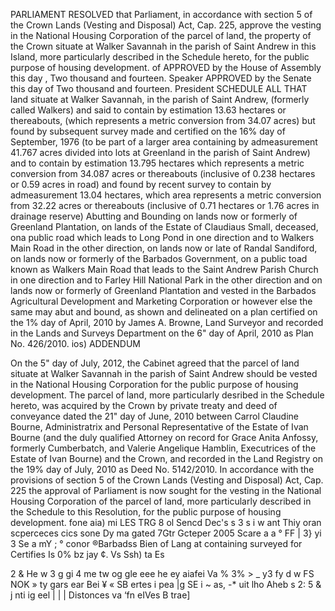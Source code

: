 PARLIAMENT
RESOLVED that Parliament, in accordance with section 5 of the Crown Lands (Vesting and Disposal) Act, Cap. 225, approve the vesting in the National Housing Corporation of the parcel of land, the property of the Crown situate at Walker Savannah in the parish of Saint Andrew in this Island, more particularly described in the Schedule hereto, for the public purpose of housing development.
of
APPROVED by the House of Assembly this day , Two thousand and fourteen.
Speaker
APPROVED by the Senate this
day of
Two thousand and fourteen.
President
SCHEDULE
ALL THAT land situate at Walker Savannah, in the parish of Saint Andrew,
(formerly called Walkers) and said to contain by estimation 13.63 hectares or thereabouts, (which represents a metric conversion from 34.07 acres) but found by subsequent survey made and certified on the 16% day of September, 1976 (to be part of a larger area containing by admeasurement 41.767 acres divided into lots at Greenland in the parish of Saint Andrew) and to contain by estimation 13.795 hectares which represents a metric conversion from 34.087 acres or thereabouts (inclusive of 0.238 hectares or 0.59 acres in road) and found by recent survey to contain by admeasurement 13.04 hectares, which area represents a metric conversion from 32.22 acres or thereabouts (inclusive of 0.71 hectares or 1.76 acres in drainage reserve) Abutting and Bounding on lands now or formerly of Greenland Plantation, on lands of the Estate of Claudiaus Small, deceased, ona public road which leads to Long Pond in one direction and to Walkers Main Road in the other direction, on lands now or late of Randal Sandiford, on lands now or formerly of the Barbados Government, on a public toad known as Walkers Main Road that leads to the Saint Andrew Parish Church in one direction and to Farley Hill National Park in the other direction and on lands now or formerly of Greenland Plantation and vested in the Barbados Agricultural Development and Marketing Corporation or however else the same may abut and bound, as shown and delineated on a plan certified on the 1% day of April, 2010 by James A. Browne, Land Surveyor and recorded in
the Lands and Surveys Department
on the 6" day of April, 2010 as Plan No. 426/2010.
ios)
ADDENDUM

On the 5" day of July, 2012, the Cabinet agreed that the parcel of land situate at Walker Savannah in the parish of Saint Andrew should be vested in the National Housing Corporation for the public purpose of housing development.
The parcel of land, more particularly desribed in the Schedule hereto, was acquired by the Crown by private treaty and deed of conveyance dated the 21" day of June, 2010 between Carrol Claudine Bourne, Administratrix and Personal Representative of the Estate of Ivan Bourne (and the duly qualified Attorney on record for Grace Anita Anfossy, formerly Cumberbatch, and Valerie Angelique Hamblin, Executrices of the Estate of Ivan Bourne) and the Crown, and recorded in the Land Registry on the 19% day of July, 2010 as Deed No. 5142/2010.
In accordance with the provisions of section 5 of the Crown Lands (Vesting and Disposal) Act, Cap. 225 the approval of Parliament is now sought for the vesting in the National Housing Corporation of the parcel of land, more particularly described in the Schedule to this Resolution, for the public purpose of housing development.
fone aia)
mi LES TRG 8 ol Sencd Dec's s 3 s i w ant Thiy oran scperceces cics sone Dy ma gated 7Gtr Gcteper 2005 Scare a a ° FF | 3} yi 3 Se a mY ; ° conor ®Barbadss
Bien of Lang
at
containing
surveyed for
Certifies
Is 0% bz
jay ¢. Vs Ssh)
ta Es

2
&
He
w
3
g
gi 4 me tw
og gle eee he ey aiafei Va
%
3% > _
y3 fy d w FS NOK
» ty
gars ear Bei
¥ «
SB
ertes i pea |g SE i ~ as, -* uit lho Aheb s 2: 5 & j nti ig eel | | | Distonces va ‘fn eIVes
B
trae]
